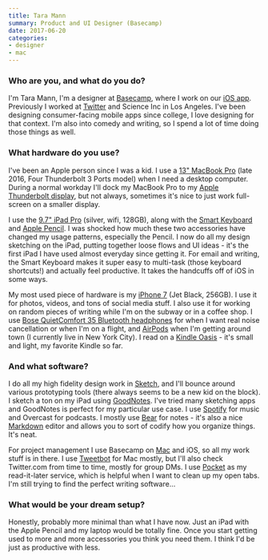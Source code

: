 ```yaml
---
title: Tara Mann
summary: Product and UI Designer (Basecamp)
date: 2017-06-20
categories:
- designer
- mac
---
```


### Who are you, and what do you do?

I'm Tara Mann, I'm a designer at [Basecamp][], where I work on our [iOS app][basecamp-ios]. Previously I worked at [Twitter][] and Science Inc in Los Angeles. I've been designing consumer-facing mobile apps since college, I love designing for that context. I'm also into comedy and writing, so I spend a lot of time doing those things as well. 

### What hardware do you use?

I've been an Apple person since I was a kid. I use a [13" MacBook Pro][macbook-pro] (late 2016, Four Thunderbolt 3 Ports model) when I need a desktop computer. During a normal workday I'll dock my MacBook Pro to my [Apple Thunderbolt display][thunderbolt-display], but not always, sometimes it's nice to just work full-screen on a smaller display.

I use the [9.7" iPad Pro][ipad-pro] (silver, wifi, 128GB), along with the [Smart Keyboard][smart-keyboard] and [Apple Pencil][pencil]. I was shocked how much these two accessories have changed my usage patterns, especially the Pencil. I now do all my design sketching on the iPad, putting together loose flows and UI ideas - it's the first iPad I have used almost everyday since getting it. For email and writing, the Smart Keyboard makes it super easy to multi-task (those keyboard shortcuts!) and actually feel productive. It takes the handcuffs off of iOS in some ways.

My most used piece of hardware is my [iPhone 7][iphone-7] (Jet Black, 256GB). I use it for photos, videos, and tons of social media stuff. I also use it for working on random pieces of writing while I'm on the subway or in a coffee shop. I use [Bose QuietComfort 35 Bluetooth headphones][quietcomfort-35] for when I want real noise cancellation or when I'm on a flight, and [AirPods][] when I'm getting around town (I currently live in New York City). I read on a [Kindle Oasis][kindle-oasis] - it's small and light, my favorite Kindle so far.

### And what software?

I do all my high fidelity design work in [Sketch][], and I'll bounce around various prototyping tools (there always seems to be a new kid on the block). I sketch a ton on my iPad using [GoodNotes][goodnotes-ios]. I've tried many sketching apps and GoodNotes is perfect for my particular use case. I use [Spotify][] for music and Overcast for podcasts. I mostly use [Bear][] for notes - it's also a nice [Markdown][] editor and allows you to sort of codify how you organize things. It's neat.

For project management I use Basecamp on [Mac][basecamp-mac] and iOS, so all my work stuff is in there. I use [Tweetbot][tweetbot] for Mac mostly, but I'll also check Twitter.com from time to time, mostly for group DMs. I use [Pocket][] as my read-it-later service, which is helpful when I want to clean up my open tabs. I'm still trying to find the perfect writing software...

### What would be your dream setup?

Honestly, probably more minimal than what I have now. Just an iPad with the Apple Pencil and my laptop would be totally fine. Once you start getting used to more and more accessories you think you need them. I think I'd be just as productive with less.

[airpods]: https://en.wikipedia.org/wiki/AirPods "Wireless in-ear headphones."
[basecamp-ios]: https://apps.apple.com/us/app/id1015603248 "A client for the collaboration platform."
[basecamp-mac]: https://3.basecamp-help.com/category/52-apps "A client for the collaboration software."
[basecamp]: https://basecamp.com/ "Web-based project management."
[bear]: https://bear.app/ "A note taking application for macOS."
[goodnotes-ios]: https://www.goodnotes.com/ "A handwritten note-taking app."
[ipad-pro]: https://en.wikipedia.org/wiki/IPad_Pro "An iOS tablet."
[iphone-7]: https://en.wikipedia.org/wiki/IPhone_7 "A 4.7 inch iOS smartphone."
[kindle-oasis]: http://web.archive.org/web/20230201064729/https://www.amazon.com/Amazon-Kindle-Oasis-eReader-with-Leather-Charging-Cover/dp/B00REQKWGA "An ebook reader."
[macbook-pro]: https://www.apple.com/macbook-pro/ "A laptop."
[markdown]: https://daringfireball.net/projects/markdown/ "An email-like format for marking up text."
[pencil]: http://wetransfer.com/pencil "An iPad stylus."
[pocket]: https://getpocket.com/en/ "A service for storing links to look at later on."
[quietcomfort-35]: https://www.bose.com/en_us/products/headphones/over_ear_headphones/quietcomfort-35-wireless-ii.html "Wireless over-the-ear headphones."
[sketch]: https://www.sketch.com/ "A vector drawing application for Mac OS X."
[smart-keyboard]: http://web.archive.org/web/20200310060157/https://www.apple.com/smart-keyboard/ "A keyboard and cover for the iPad Pro."
[spotify]: https://open.spotify.com/__noul__?pfhp=2c2ccb58-8a92-4713-a1c0-8b43b3090b49 "A music streaming service."
[thunderbolt-display]: https://www.apple.com/displays/ "A Thunderbolt-powered monitor."
[tweetbot]: https://tapbots.com/tweetbot/mac/ "A Twitter client for the Mac."
[twitter]: http://web.archive.org/web/20230525035323/https://twitter.com/ "An online micro-blogging platform."
